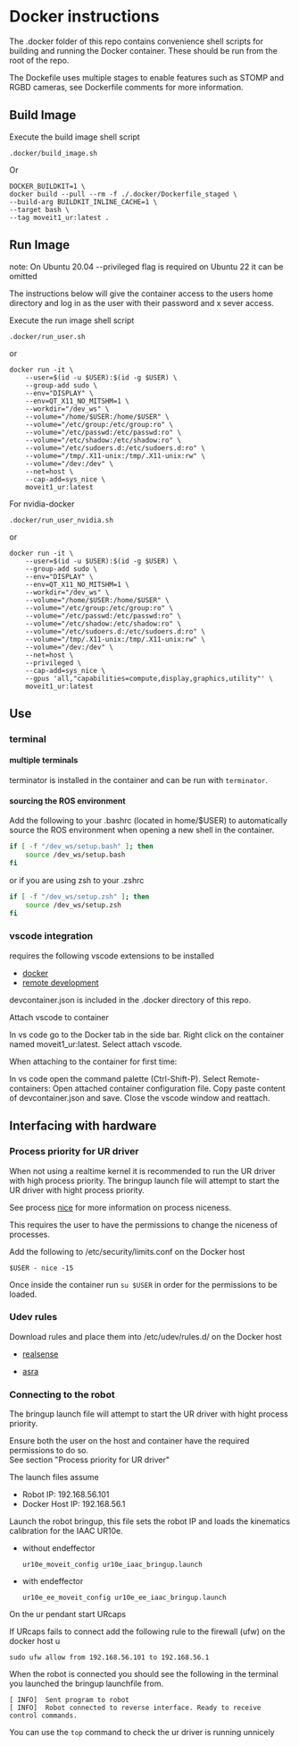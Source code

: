# Docker instructions

The .docker folder of this repo contains convenience shell scripts for building and running the Docker container. These should be run from the root of the repo.

The Dockefile uses multiple stages to enable features such as STOMP and RGBD cameras, see Dockerfile comments for more information.

## Build Image

Execute the build image shell script

```shell
.docker/build_image.sh
```

Or

```shell
DOCKER_BUILDKIT=1 \
docker build --pull --rm -f ./.docker/Dockerfile_staged \
--build-arg BUILDKIT_INLINE_CACHE=1 \
--target bash \
--tag moveit1_ur:latest .
```

## Run Image

note: On Ubuntu 20.04 --privileged flag is required on Ubuntu 22 it can be omitted

The instructions below will give the container access to the users home directory and log in as the user with their password and x sever access.  

Execute the run image shell script

```shell
.docker/run_user.sh
```

or

```shell
docker run -it \
    --user=$(id -u $USER):$(id -g $USER) \
    --group-add sudo \
    --env="DISPLAY" \
    --env=QT_X11_NO_MITSHM=1 \
    --workdir="/dev_ws" \
    --volume="/home/$USER:/home/$USER" \
    --volume="/etc/group:/etc/group:ro" \
    --volume="/etc/passwd:/etc/passwd:ro" \
    --volume="/etc/shadow:/etc/shadow:ro" \
    --volume="/etc/sudoers.d:/etc/sudoers.d:ro" \
    --volume="/tmp/.X11-unix:/tmp/.X11-unix:rw" \
    --volume="/dev:/dev" \
    --net=host \
    --cap-add=sys_nice \
    moveit1_ur:latest
```

For nvidia-docker

```shell
.docker/run_user_nvidia.sh
```

or

```shell
docker run -it \
    --user=$(id -u $USER):$(id -g $USER) \
    --group-add sudo \
    --env="DISPLAY" \
    --env=QT_X11_NO_MITSHM=1 \
    --workdir="/dev_ws" \
    --volume="/home/$USER:/home/$USER" \
    --volume="/etc/group:/etc/group:ro" \
    --volume="/etc/passwd:/etc/passwd:ro" \
    --volume="/etc/shadow:/etc/shadow:ro" \
    --volume="/etc/sudoers.d:/etc/sudoers.d:ro" \
    --volume="/tmp/.X11-unix:/tmp/.X11-unix:rw" \
    --volume="/dev:/dev" \
    --net=host \
    --privileged \
    --cap-add=sys_nice \
    --gpus 'all,"capabilities=compute,display,graphics,utility"' \
    moveit1_ur:latest
```

## Use

### terminal

#### multiple terminals

terminator is installed in the container and can be run with `terminator`.

#### sourcing the ROS environment

Add the following to your .bashrc (located in home/$USER) to automatically source the ROS environment when opening a new shell in the container.

```bash
if [ -f "/dev_ws/setup.bash" ]; then
    source /dev_ws/setup.bash
fi
```

or if you are using zsh to your .zshrc

```zsh
if [ -f "/dev_ws/setup.zsh" ]; then
    source /dev_ws/setup.zsh
fi
```

### vscode integration

requires the following vscode extensions to be installed

- [docker](https://code.visualstudio.com/docs/containers/overview)
- [remote development](https://code.visualstudio.com/docs/remote/remote-overview)

devcontainer.json is included in the .docker directory of this repo.

Attach vscode to container

In vs code go to the Docker tab in the side bar. Right click on the container named moveit1_ur:latest. Select attach vscode.

When attaching to the container for first time:

In vs code open the command palette (Ctrl-Shift-P). Select Remote-containers: Open attached container configuration file. Copy paste content of devcontainer.json and save. Close the vscode window and reattach.

## Interfacing with hardware

### Process priority for UR driver

When not using a realtime kernel it is recommended to run the UR driver with high process priority. The bringup launch file will attempt to start the UR driver with hight process priority.

See process [nice](https://en.wikipedia.org/wiki/Nice_(Unix)) for more information on process niceness.

This requires the user to have the permissions to change the niceness of processes.

Add the following to /etc/security/limits.conf on the Docker host

`$USER - nice -15`

Once inside the container run `su $USER` in order for the permissions to be loaded.

### Udev rules

Download rules and place them into /etc/udev/rules.d/ on the Docker host

- [realsense](https://github.com/IntelRealSense/librealsense/blob/master/config/99-realsense-libusb.rules)

- [asra](https://github.com/orbbec/astra/blob/master/install/orbbec-usb.rules)

### Connecting to the robot

The bringup launch file will attempt to start the UR driver with hight process priority.  

Ensure both the user on the host and container have the required permissions to do so.  
See section "Process priority for UR driver"

The launch files assume

- Robot IP: 192.168.56.101
- Docker Host IP: 192.168.56.1

Launch the robot bringup, this file sets the robot IP and loads the kinematics calibration for the IAAC UR10e.  

- without endeffector

    ```shell
    ur10e_moveit_config ur10e_iaac_bringup.launch 
    ```

- with endeffector

    ```shell
    ur10e_ee_moveit_config ur10e_ee_iaac_bringup.launch 
    ```

On the ur pendant start URcaps

If URcaps fails to connect add the following rule to the firewall (ufw) on the docker host u

```shell
sudo ufw allow from 192.168.56.101 to 192.168.56.1
```

When the robot is connected you should see the following in the terminal you launched the bringup launchfile from.

```shell
[ INFO]  Sent program to robot
[ INFO]  Robot connected to reverse interface. Ready to receive control commands.
```

You can use the `top` command to check the ur driver is running unnicely
